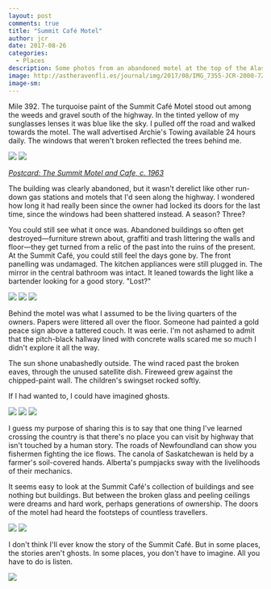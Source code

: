 ```yaml
---
layout: post
comments: true
title: "Summit Café Motel"
author: jcr
date: 2017-08-26
categories:
  - Places
description: Some photos from an abandoned motel at the top of the Alaska Highway.
image: http://astheravenfli.es/journal/img/2017/08/IMG_7355-JCR-2000-72-web.jpg
image-sm:
---
```


Mile 392. The turquoise paint of the Summit Café Motel stood out among the weeds and gravel south of the highway. In the tinted yellow of my sunglasses lenses it was blue like the sky. I pulled off the road and walked towards the motel. The wall advertised Archie's Towing available 24 hours daily. The windows that weren't broken reflected the trees behind me.

<img src="http://astheravenfli.es/journal/img/2017/08/IMG_7352-JCR-2000-72-web.jpg">

<img src="http://astheravenfli.es/journal/img/2017/08/9461182276_8c91fe16ee_o-web.jpg">

<i><a href="https://www.flickr.com/photos/45379817@N08/9461182276/in/photostream/" target="blank">Postcard: The Summit Motel and Cafe, c. 1963</a></i>

The building was clearly abandoned, but it wasn't derelict like other run-down gas stations and motels that I'd seen along the highway. I wondered how long it had really been since the owner had locked its doors for the last time, since the windows had been shattered instead. A season? Three?

You could still see what it once was. Abandoned buildings so often get destroyed—furniture strewn about, graffiti and trash littering the walls and floor—they get turned from a relic of the past into the ruins of the present. At the Summit Café, you could still feel the days gone by. The front panelling was undamaged. The kitchen appliances were still plugged in. The mirror in the central bathroom was intact. It leaned towards the light like a bartender looking for a good story. "Lost?"

<img src="http://astheravenfli.es/journal/img/2017/08/IMG_7374-JCR-2000-72-web.jpg">

<img src="http://astheravenfli.es/journal/img/2017/08/IMG_7380-JCR-2000-72-web.jpg">

<img src="http://astheravenfli.es/journal/img/2017/08/IMG_7401-JCR-2000-72-web.jpg">

Behind the motel was what I assumed to be the living quarters of the owners. Papers were littered all over the floor. Someone had painted a gold peace sign above a tattered couch. It was eerie. I'm not ashamed to admit that the pitch-black hallway lined with concrete walls scared me so much I didn't explore it all the way.

The sun shone unabashedly outside. The wind raced past the broken eaves, through the unused satellite dish. Fireweed grew against the chipped-paint wall. The children's swingset rocked softly.

If I had wanted to, I could have imagined ghosts.

<img src="http://astheravenfli.es/journal/img/2017/08/IMG_7397-JCR-2000-72-web.jpg">

<img src="http://astheravenfli.es/journal/img/2017/08/IMG_7400-JCR-2000-72-web.jpg">

<img src="http://astheravenfli.es/journal/img/2017/08/IMG_7408-JCR-2000-72-web.jpg">

I guess my purpose of sharing this is to say that one thing I've learned crossing the country is that there's no place you can visit by highway that isn't touched by a human story. The roads of Newfoundland can show you fishermen fighting the ice flows. The canola of Saskatchewan is held by a farmer's soil-covered hands. Alberta's pumpjacks sway with the livelihoods of their mechanics.

It seems easy to look at the Summit Café's collection of buildings and see nothing but buildings. But between the broken glass and peeling ceilings were dreams and hard work, perhaps generations of ownership. The doors of the motel had heard the footsteps of countless travellers.

<img src="http://astheravenfli.es/journal/img/2017/08/IMG_7422-JCR-2000-72-web.jpg">

<img src="http://astheravenfli.es/journal/img/2017/08/IMG_7419-JCR-2000-72-web.jpg">

I don't think I'll ever know the story of the Summit Café. But in some places, the stories aren't ghosts. In some places, you don't have to imagine. All you have to do is listen.

<img src="http://astheravenfli.es/journal/img/2017/08/IMG_7465-JCR-2000-72-web.jpg">
